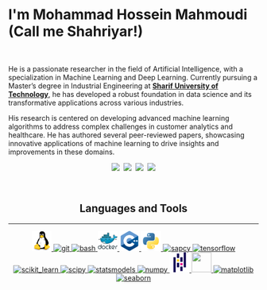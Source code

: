 # I'm Mohammad Hossein Mahmoudi (Call me Shahriyar!)
<br>

He is a passionate researcher in the field of Artificial Intelligence, with a specialization in Machine Learning and Deep Learning. Currently pursuing a Master’s degree in Industrial Engineering at [**Sharif University of Technology**](https://en.sharif.edu/), he has developed a robust foundation in data science and its transformative applications across various industries.

His research is centered on developing advanced machine learning algorithms to address complex challenges in customer analytics and healthcare. He has authored several peer-reviewed papers, showcasing innovative applications of machine learning to drive insights and improvements in these domains.

<p align="center">
    <a href="https://www.facebook.com"><img src="https://img.shields.io/badge/facebook-%231DA1F2.svg?&style=for-the-badge&logo=facebook&logoColor=white" height="25"></a>
    &nbsp;<a href="https://www.linkedin.com/in/mohammad-h-mahmoudi"><img src="https://img.shields.io/badge/linkedin-%230077B5.svg?&style=for-the-badge&logo=linkedin&logoColor=white" height="25"></a>
    &nbsp;<a href="mailto:mahmoudi.mohammad.h@gmail.com"><img src="https://img.shields.io/badge/Gmail-D14836.svg?&style=for-the-badge&logo=gmail&logoColor=white" height="25"></a>
    &nbsp;<a href="https://scholar.google.com/citations?user=1a7E2YIAAAAJ&hl=en"><img src="https://img.shields.io/badge/Google_Scholar-4285F4?style=for-the-badge&logo=google-scholar&logoColor=white" height="25"></a>
</p>
<br>

<h2 align="center">Languages and Tools</h2>
<hr>
<p align="center">
    <a href="https://www.linux.org/" target="_blank" rel="noreferrer"> <img src="https://raw.githubusercontent.com/devicons/devicon/master/icons/linux/linux-original.svg" alt="linux" width="40" height="40"/> </a> 
    <a href="https://git-scm.com/" target="_blank" rel="noreferrer"> <img src="https://www.vectorlogo.zone/logos/git-scm/git-scm-icon.svg" alt="git" width="40" height="40"/> </a> 
    <a href="https://www.gnu.org/software/bash/" target="_blank" rel="noreferrer"> <img src="https://upload.wikimedia.org/wikipedia/commons/thumb/4/4b/Bash_Logo_Colored.svg/1024px-Bash_Logo_Colored.svg.png?20180723054350" alt="bash" width="40" height="40"/> </a> 
    <a href="https://www.docker.com/" target="_blank" rel="noreferrer"> <img src="https://raw.githubusercontent.com/devicons/devicon/master/icons/docker/docker-original-wordmark.svg" alt="docker" width="40" height="40"/> </a>
    <a href="https://cplusplus.com/" target="_blank" rel="noreferrer"> <img src="https://raw.githubusercontent.com/devicons/devicon/master/icons/cplusplus/cplusplus-original.svg" alt="cplusplus" width="40" height="40"/> </a> 
    <a href="https://www.python.org" target="_blank" rel="noreferrer"> <img src="https://raw.githubusercontent.com/devicons/devicon/master/icons/python/python-original.svg" alt="python" width="40" height="40"/> </a>
    <a href="https://spacy.io/" target="_blank" rel="noreferrer"> <img src="https://upload.wikimedia.org/wikipedia/commons/thumb/8/88/SpaCy_logo.svg/1024px-SpaCy_logo.svg.png?20161218210724" alt="sapcy" width="100" height="35"/> </a>
    <a href="https://www.tensorflow.org" target="_blank" rel="noreferrer"> <img src="https://www.vectorlogo.zone/logos/tensorflow/tensorflow-icon.svg" alt="tensorflow" width="40" height="40"/> </a>
    <a href="https://scikit-learn.org/" target="_blank" rel="noreferrer"> <img src="https://upload.wikimedia.org/wikipedia/commons/0/05/Scikit_learn_logo_small.svg" alt="scikit_learn" width="40" height="40"/> </a>
    <a href="https://scipy.org/" target="_blank" rel="noreferrer"> <img src="https://upload.wikimedia.org/wikipedia/commons/thumb/b/b2/SCIPY_2.svg/1024px-SCIPY_2.svg.png?20200904111722" alt="scipy" width="40" height="40"/> </a>
    <a href="https://www.statsmodels.org/stable/index.html" target="_blank" rel="noreferrer"> <img src="https://www.statsmodels.org/stable/_static/statsmodels-logo-v2-bw.svg" alt="statsmodels" width="35" height="35"/> </a>
    <a href="https://numpy.org/" target="_blank" rel="noreferrer"> <img src="https://www.vectorlogo.zone/logos/numpy/numpy-icon.svg" alt="numpy" width="40" height="40"/> </a>
    <a href="https://pandas.pydata.org/" target="_blank" rel="noreferrer"> <img src="https://raw.githubusercontent.com/devicons/devicon/2ae2a900d2f041da66e950e4d48052658d850630/icons/pandas/pandas-original.svg" alt="pandas" width="40" height="40"/> </a>
    <a href="https://plotly.com/" target="_blank" rel="noreferrer"> <img src="https://www.vectorlogo.zone/logos/plot_ly/plot_ly-icon.svg" width="40" height="40"/> </a>
    <a href="https://matplotlib.org/" target="_blank" rel="noreferrer"> <img src="https://seeklogo.com/images/M/matplotlib-logo-7676870AC0-seeklogo.com.png" alt="matplotlib" width="40" height="40"/> </a>
    <a href="https://seaborn.pydata.org/" target="_blank" rel="noreferrer"> <img src="https://seaborn.pydata.org/_images/logo-mark-lightbg.svg" alt="seaborn" width="40" height="40"/> </a>
</p>
<br>

